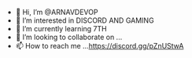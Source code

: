 - 👋 Hi, I’m @ARNAVDEVOP
- 👀 I’m interested in DISCORD AND GAMING
- 🌱 I’m currently learning 7TH
- 💞️ I’m looking to collaborate on ...
- 📫 How to reach me ...https://discord.gg/pZnUStwA

<!---
ARNAVDEVOP/ARNAVDEVOP is a ✨ special ✨ repository because its `README.md` (this file) appears on your GitHub profile.
You can click the Preview link to take a look at your changes.
--->
